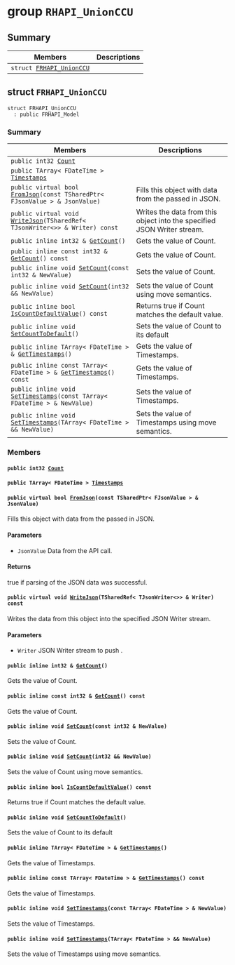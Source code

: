 # group `RHAPI_UnionCCU` <a id="group__RHAPI__UnionCCU"></a>

## Summary

 Members                        | Descriptions                                
--------------------------------|---------------------------------------------
`struct `[`FRHAPI_UnionCCU`](#structFRHAPI__UnionCCU) | 

## struct `FRHAPI_UnionCCU` <a id="structFRHAPI__UnionCCU"></a>

```
struct FRHAPI_UnionCCU
  : public FRHAPI_Model
```

### Summary

 Members                        | Descriptions                                
--------------------------------|---------------------------------------------
`public int32 `[`Count`](#structFRHAPI__UnionCCU_1a69841a2e7517f0c6b3eb9fc740b06c1e) | 
`public TArray< FDateTime > `[`Timestamps`](#structFRHAPI__UnionCCU_1abae451775e33a1d06d69f056efe9e7bf) | 
`public virtual bool `[`FromJson`](#structFRHAPI__UnionCCU_1a9ae8a0ebe6985bd85599a47cc462c3ab)`(const TSharedPtr< FJsonValue > & JsonValue)` | Fills this object with data from the passed in JSON.
`public virtual void `[`WriteJson`](#structFRHAPI__UnionCCU_1a8fc5bcc9e138cd70bebb14bc72699888)`(TSharedRef< TJsonWriter<>> & Writer) const` | Writes the data from this object into the specified JSON Writer stream.
`public inline int32 & `[`GetCount`](#structFRHAPI__UnionCCU_1a01121ee141faf15d1cfbc49c6034a752)`()` | Gets the value of Count.
`public inline const int32 & `[`GetCount`](#structFRHAPI__UnionCCU_1ae361741146ee7e81d213ff3aa3b8521d)`() const` | Gets the value of Count.
`public inline void `[`SetCount`](#structFRHAPI__UnionCCU_1af20ee7933913c05c46566ae5060ee26b)`(const int32 & NewValue)` | Sets the value of Count.
`public inline void `[`SetCount`](#structFRHAPI__UnionCCU_1aac11f52a7e89795fe19db111993c46cc)`(int32 && NewValue)` | Sets the value of Count using move semantics.
`public inline bool `[`IsCountDefaultValue`](#structFRHAPI__UnionCCU_1adc972d59d8619c1c75819e44608ff9f4)`() const` | Returns true if Count matches the default value.
`public inline void `[`SetCountToDefault`](#structFRHAPI__UnionCCU_1abc467e76ff259fec10aedbe23a0609ac)`()` | Sets the value of Count to its default
`public inline TArray< FDateTime > & `[`GetTimestamps`](#structFRHAPI__UnionCCU_1ae3adb11b69a930ad9398ebea4ffe6834)`()` | Gets the value of Timestamps.
`public inline const TArray< FDateTime > & `[`GetTimestamps`](#structFRHAPI__UnionCCU_1a47117df1eca9fadd348ef751ee922e4e)`() const` | Gets the value of Timestamps.
`public inline void `[`SetTimestamps`](#structFRHAPI__UnionCCU_1ab9f944410d162dbacd4bd24bb2e8e84c)`(const TArray< FDateTime > & NewValue)` | Sets the value of Timestamps.
`public inline void `[`SetTimestamps`](#structFRHAPI__UnionCCU_1a17b211fe11a1ba0ca8eeb3ddb027c283)`(TArray< FDateTime > && NewValue)` | Sets the value of Timestamps using move semantics.

### Members

#### `public int32 `[`Count`](#structFRHAPI__UnionCCU_1a69841a2e7517f0c6b3eb9fc740b06c1e) <a id="structFRHAPI__UnionCCU_1a69841a2e7517f0c6b3eb9fc740b06c1e"></a>

#### `public TArray< FDateTime > `[`Timestamps`](#structFRHAPI__UnionCCU_1abae451775e33a1d06d69f056efe9e7bf) <a id="structFRHAPI__UnionCCU_1abae451775e33a1d06d69f056efe9e7bf"></a>

#### `public virtual bool `[`FromJson`](#structFRHAPI__UnionCCU_1a9ae8a0ebe6985bd85599a47cc462c3ab)`(const TSharedPtr< FJsonValue > & JsonValue)` <a id="structFRHAPI__UnionCCU_1a9ae8a0ebe6985bd85599a47cc462c3ab"></a>

Fills this object with data from the passed in JSON.

#### Parameters
* `JsonValue` Data from the API call.

#### Returns
true if parsing of the JSON data was successful.

#### `public virtual void `[`WriteJson`](#structFRHAPI__UnionCCU_1a8fc5bcc9e138cd70bebb14bc72699888)`(TSharedRef< TJsonWriter<>> & Writer) const` <a id="structFRHAPI__UnionCCU_1a8fc5bcc9e138cd70bebb14bc72699888"></a>

Writes the data from this object into the specified JSON Writer stream.

#### Parameters
* `Writer` JSON Writer stream to push .

#### `public inline int32 & `[`GetCount`](#structFRHAPI__UnionCCU_1a01121ee141faf15d1cfbc49c6034a752)`()` <a id="structFRHAPI__UnionCCU_1a01121ee141faf15d1cfbc49c6034a752"></a>

Gets the value of Count.

#### `public inline const int32 & `[`GetCount`](#structFRHAPI__UnionCCU_1ae361741146ee7e81d213ff3aa3b8521d)`() const` <a id="structFRHAPI__UnionCCU_1ae361741146ee7e81d213ff3aa3b8521d"></a>

Gets the value of Count.

#### `public inline void `[`SetCount`](#structFRHAPI__UnionCCU_1af20ee7933913c05c46566ae5060ee26b)`(const int32 & NewValue)` <a id="structFRHAPI__UnionCCU_1af20ee7933913c05c46566ae5060ee26b"></a>

Sets the value of Count.

#### `public inline void `[`SetCount`](#structFRHAPI__UnionCCU_1aac11f52a7e89795fe19db111993c46cc)`(int32 && NewValue)` <a id="structFRHAPI__UnionCCU_1aac11f52a7e89795fe19db111993c46cc"></a>

Sets the value of Count using move semantics.

#### `public inline bool `[`IsCountDefaultValue`](#structFRHAPI__UnionCCU_1adc972d59d8619c1c75819e44608ff9f4)`() const` <a id="structFRHAPI__UnionCCU_1adc972d59d8619c1c75819e44608ff9f4"></a>

Returns true if Count matches the default value.

#### `public inline void `[`SetCountToDefault`](#structFRHAPI__UnionCCU_1abc467e76ff259fec10aedbe23a0609ac)`()` <a id="structFRHAPI__UnionCCU_1abc467e76ff259fec10aedbe23a0609ac"></a>

Sets the value of Count to its default

#### `public inline TArray< FDateTime > & `[`GetTimestamps`](#structFRHAPI__UnionCCU_1ae3adb11b69a930ad9398ebea4ffe6834)`()` <a id="structFRHAPI__UnionCCU_1ae3adb11b69a930ad9398ebea4ffe6834"></a>

Gets the value of Timestamps.

#### `public inline const TArray< FDateTime > & `[`GetTimestamps`](#structFRHAPI__UnionCCU_1a47117df1eca9fadd348ef751ee922e4e)`() const` <a id="structFRHAPI__UnionCCU_1a47117df1eca9fadd348ef751ee922e4e"></a>

Gets the value of Timestamps.

#### `public inline void `[`SetTimestamps`](#structFRHAPI__UnionCCU_1ab9f944410d162dbacd4bd24bb2e8e84c)`(const TArray< FDateTime > & NewValue)` <a id="structFRHAPI__UnionCCU_1ab9f944410d162dbacd4bd24bb2e8e84c"></a>

Sets the value of Timestamps.

#### `public inline void `[`SetTimestamps`](#structFRHAPI__UnionCCU_1a17b211fe11a1ba0ca8eeb3ddb027c283)`(TArray< FDateTime > && NewValue)` <a id="structFRHAPI__UnionCCU_1a17b211fe11a1ba0ca8eeb3ddb027c283"></a>

Sets the value of Timestamps using move semantics.

